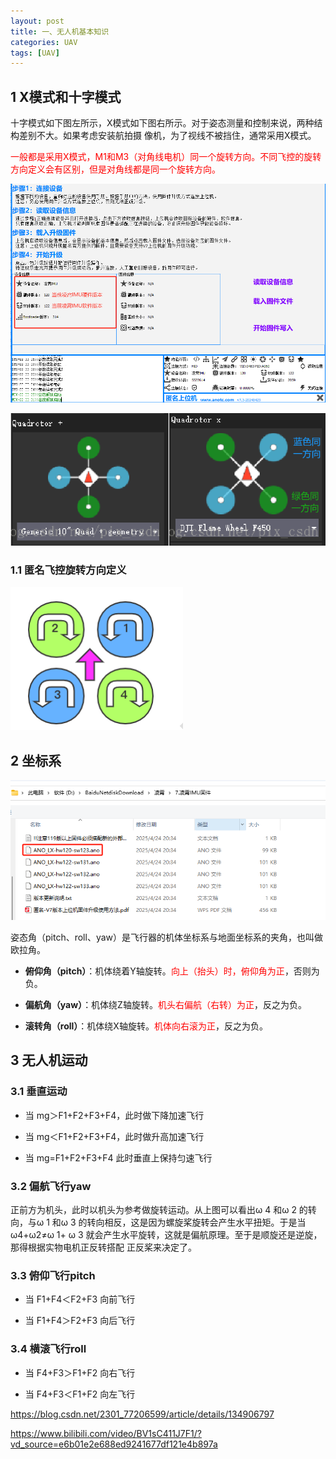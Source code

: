 ```yaml
---
layout: post
title: 一、无人机基本知识
categories: UAV
tags: [UAV]
---
```


## 1 X模式和十字模式

十字模式如下图左所示，X模式如下图右所示。对于姿态测量和控制来说，两种结构差别不大。如果考虑安装航拍摄 像机，为了视线不被挡住，通常采用X模式。

<font color="red">一般都是采用X模式，M1和M3（对角线电机）同一个旋转方向。不同飞控的旋转方向定义会有区别，但是对角线都是同一个旋转方向。</font>

![alt text](/assets/UAV/01_Basic/image/image.png)


![alt text](/assets/UAV/01_Basic/image/image-2.png)

### 1.1 匿名飞控旋转方向定义

![alt text](/assets/UAV/01_Basic/image/image-3.png)



## 2 坐标系

![alt text](/assets/UAV/01_Basic/image/image-1.png)

姿态角（pitch、roll、yaw）是飞行器的机体坐标系与地面坐标系的夹角，也叫做欧拉角。

- **俯仰角（pitch）**：机体绕着Y轴旋转。<font color="red">向上（抬头）时，俯仰角为正</font>，否则为负。

- **偏航角（yaw）**：机体绕Z轴旋转。<font color="red">机头右偏航（右转）为正</font>，反之为负。

- **滚转角（roll）**：机体绕X轴旋转。<font color="red">机体向右滚为正</font>，反之为负。

## 3 无人机运动

### 3.1 垂直运动

- 当 mg＞F1+F2+F3+F4，此时做下降加速飞行

- 当 mg＜F1+F2+F3+F4，此时做升高加速飞行

- 当 mg=F1+F2+F3+F4 此时垂直上保持匀速飞行

### 3.2 偏航飞行yaw

正前方为机头，此时以机头为参考做旋转运动。从上图可以看出ω 4 和ω 2  的转向，与ω 1 和ω 3 的转向相反，这是因为螺旋桨旋转会产生水平扭矩。于是当ω4+ω2≠ω 1+ ω 3 就会产生水平旋转，这就是偏航原理。至于是顺旋还是逆旋，那得根据实物电机正反转搭配 正反桨来决定了。

### 3.3 俯仰飞行pitch

- 当 F1+F4＜F2+F3 向前飞行 


- 当 F1+F4＞F2+F3 向后飞行

### 3.4 横滚飞行roll

- 当 F4+F3＞F1+F2 向右飞行 

- 当 F4+F3＜F1+F2 向左飞行


https://blog.csdn.net/2301_77206599/article/details/134906797

https://www.bilibili.com/video/BV1sC411J7F1/?vd_source=e6b01e2e688ed9241677df121e4b897a


